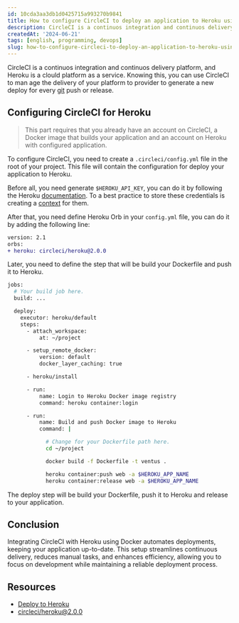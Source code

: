 ```yaml
---
id: 10cda3aa3db1d0425715a993270b9841
title: How to configure CircleCI to deploy an application to Heroku using Docker
description: CircleCI is a continuos integration and continuos delivery platform, and Heroku is a clould platform as a service.
createdAt: '2024-06-21'
tags: [english, programming, devops]
slug: how-to-configure-circleci-to-deploy-an-application-to-heroku-using-docker
---
```


CircleCI is a continuos integration and continuos delivery platform, and Heroku is a clould platform as a service. Knowing this, you can use CircleCI to man
age the delivery of your platform to provider to generate a new deploy for every [git](https://git-scm.com/) push or release.

## Configuring CircleCI for Heroku

> This part requires that you already have an account on CircleCI, a Docker image that builds your application and an account on Heroku with configured application.

To configure CircleCI, you need to create a `.circleci/config.yml` file in the root of your project. This file will contain the configuration for deploy your application to Heroku.

Before all, you need generate `$HEROKU_API_KEY`, you can do it by following the Heroku [documentation](https://help.heroku.com/PBGP6IDE/how-should-i-generate-an-api-key-that-allows-me-to-use-the-heroku-platform-api/). To a best practice to store these credentials is creating a [context](https://circleci.com/docs/contexts/) for them.

After that, you need define Heroku Orb in your `config.yml` file, you can do it by adding the following line:

```diff
version: 2.1
orbs:
+ heroku: circleci/heroku@2.0.0
```

Later, you need to define the step that will be build your Dockerfile and push it to Heroku.

```sh
jobs:
  # Your build job here.
  build: ...

  deploy:
    executor: heroku/default
    steps:
      - attach_workspace:
          at: ~/project

      - setup_remote_docker:
          version: default
          docker_layer_caching: true

      - heroku/install

      - run:
          name: Login to Heroku Docker image registry
          command: heroku container:login

      - run:
          name: Build and push Docker image to Heroku
          command: |

            # Change for your Dockerfile path here.
            cd ~/project

            docker build -f Dockerfile -t ventus .

            heroku container:push web -a $HEROKU_APP_NAME
            heroku container:release web -a $HEROKU_APP_NAME
```

The deploy step will be build your Dockerfile, push it to Heroku and release to your application.

## Conclusion

Integrating CircleCI with Heroku using Docker automates deployments, keeping your application up-to-date. This setup streamlines continuous delivery, reduces manual tasks, and enhances efficiency, allowing you to focus on development while maintaining a reliable deployment process.

## Resources

- [Deploy to Heroku](https://circleci.com/docs/deploy-to-heroku/)
- [circleci/heroku@2.0.0](https://circleci.com/developer/orbs/orb/circleci/heroku)